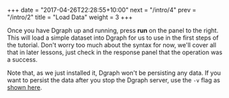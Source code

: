 +++
date = "2017-04-26T22:28:55+10:00"
next = "/intro/4"
prev = "/intro/2"
title = "Load Data"
weight = 3
+++

Once you have Dgraph up and running, press **run** on the panel to the
right.  This will load a simple dataset into Dgraph for us to use in
the first steps of the tutorial.  Don't worry too much about the
syntax for now, we'll cover all that in later lessons, just check in
the response panel that the operation was a success.

Note that, as we just installed it, Dgraph won't be persisting any
data.  If you want to persist the data after you stop the Dgraph
server, use the `-v` flag as [shown here](https://docs.dgraph.io/get-started/#using-docker).
